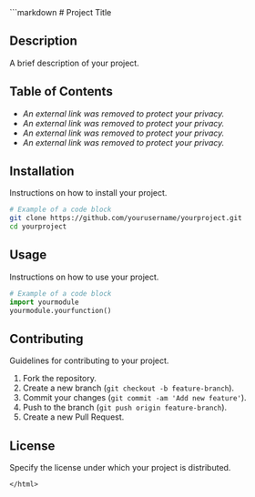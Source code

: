 <html>
```markdown
# Project Title

## Description
A brief description of your project.

## Table of Contents
- *An external link was removed to protect your privacy.*
- *An external link was removed to protect your privacy.*
- *An external link was removed to protect your privacy.*
- *An external link was removed to protect your privacy.*

## Installation
Instructions on how to install your project.

```bash
# Example of a code block
git clone https://github.com/yourusername/yourproject.git
cd yourproject
```

## Usage
Instructions on how to use your project.

```python
# Example of a code block
import yourmodule
yourmodule.yourfunction()
```

## Contributing
Guidelines for contributing to your project.

1. Fork the repository.
2. Create a new branch (`git checkout -b feature-branch`).
3. Commit your changes (`git commit -am 'Add new feature'`).
4. Push to the branch (`git push origin feature-branch`).
5. Create a new Pull Request.

## License
Specify the license under which your project is distributed.
```
</html>